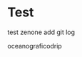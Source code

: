 # Test
test
zenone
add
git log
<!-- git add - per aggiungere file con modifiche allo stage
git push origin main
git commit -m "nomemodifica" -->
oceanograficodrip